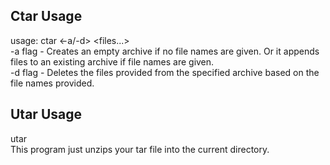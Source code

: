 ## Ctar Usage
usage: ctar <-a/-d> <archive-file-name> <files...>  
-a flag - Creates an empty archive if no file names are given. Or it appends files to an existing archive if file names are given.  
-d flag - Deletes the files provided from the specified archive based on the file names provided.  

## Utar Usage
utar <archive-file-name>  
This program just unzips your tar file into the current directory.  
